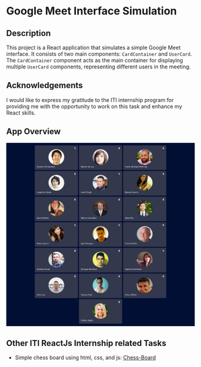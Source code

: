 # Google Meet Interface Simulation

## Description
This project is a React application that simulates a simple Google Meet interface. It consists of two main components: `CardContainer` and `UserCard`. The `CardContainer` component acts as the main container for displaying multiple `UserCard` components, representing different users in the meeting.

## Acknowledgements
I would like to express my gratitude to the ITI internship program for providing me with the opportunity to work on this task and enhance my React skills.

## App Overview
![Chessboard](./src/assets/images/GoogleMeetOverview.png)

## Other ITI ReactJs Internship related Tasks

- Simple chess board using html, css, and js: [Chess-Board](https://github.com/AhmedMaherElSaeidi/Chess-Board)
